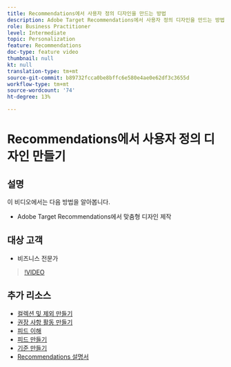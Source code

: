 ```yaml
---
title: Recommendations에서 사용자 정의 디자인을 만드는 방법
description: Adobe Target Recommendations에서 사용자 정의 디자인을 만드는 방법을 알아봅니다.
role: Business Practitioner
level: Intermediate
topic: Personalization
feature: Recommendations
doc-type: feature video
thumbnail: null
kt: null
translation-type: tm+mt
source-git-commit: b89732fcca0be8bffc6e580e4ae0e62df3c3655d
workflow-type: tm+mt
source-wordcount: '74'
ht-degree: 13%

---
```



# Recommendations에서 사용자 정의 디자인 만들기

## 설명

이 비디오에서는 다음 방법을 알아봅니다.

* Adobe Target Recommendations에서 맞춤형 디자인 제작

## 대상 고객

* 비즈니스 전문가

>[!VIDEO](https://video.tv.adobe.com/v/27687?quality=12)

## 추가 리소스

* [컬렉션 및 제외 만들기](create-collections-and-exclusions.md)
* [권장 사항 활동 만들기](create-a-recommendations-activity.md)
* [피드 이해](understanding-feeds.md)
* [피드 만들기](create-a-feed.md)
* [기준 만들기](create-criteria.md)
* [Recommendations 설명서](https://docs.adobe.com/content/help/en/target/using/recommendations/recommendations.html)